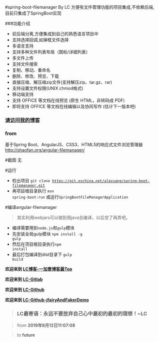 #spring-boot-filemanager By LC
方便有文件管理功能的项目集成,不依赖后端,目前只集成了SpringBoot实现

###功能介绍
* 前后端分离,方便集成到自己的熟悉语言项目中
* 支持选择回调,如弹框文件选择
* 多语言支持
* 支持多种文件列表布局（图标/详细列表）
* 多文件上传
* 支持文件搜索
* 复制、移动、重命名
* 删除、修改、预览、下载
* 直接压缩、解压缩zip文件(支持解压zip、tar.gz、rar)
* 支持设置文件权限(UNIX chmod格式)
* 移动端支持
* 支持 OFFICE 等文档在线预览 (原生 HTML，非转码成 PDF)
* 即将支持 OFFICE 等文档在线编辑以及协同写作 (估计下一版本吧)

### [请访问我的博客](http://www.oneplusone.vip)

### from

基于Spring Boot、AngularJS、CSS3、HTML5的响应式文件浏览管理器
http://shaofan.org/angular-filemanager/

#截图 无

#运行

* 检出项目 <code class="code-normal">git clone https://git.oschina.net/alexyang/spring-boot-filemanager.git</code>
* 再项目根目录执行 <code class="code-normal">mvn spring-boot:run</code> 或运行<code class="code-normal">SpringBootFileManagerApplication</code>

#编译angular-filemanager

> 其实利用webjars可以做到用java去编译，以后空了再弄吧。

* 编译需要用到<code class="code-normal">node.js</code>和<code class="code-normal">gulp</code>模块
* 先安装全局gulp模块 <code class="code-normal">npm install -g gulp</code>
* 然后在项目根目录执行<code class="code-normal">npm install</code>
* 最后打包编译到dist目录下 <code class="code-normal">gulp build</code>

**欢迎来到 [LC博客-一加壹博客最Top](http://www.oneplusone.vip)**

**欢迎来到 [LC-Gitlab](https://gitlab.com/ahviplc)**

**欢迎来到 [LC-Github](https://github.com/ahviplc)**

**欢迎来到 [LC-Github-jfairyAndFakerDemo](https://github.com/ahviplc/jfairyAndFakerDemo)**

> ### LC最寄语：永远不要放弃自己心中最初的最初的理想！~LC

> from **2019年8月12日11:07:08**

> to **future**


